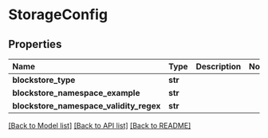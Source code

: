 # StorageConfig

## Properties

| Name | Type | Description | Notes |
| :--- | :--- | :--- | :--- |
| **blockstore\_type** | **str** |  |  |
| **blockstore\_namespace\_example** | **str** |  |  |
| **blockstore\_namespace\_validity\_regex** | **str** |  |  |

[\[Back to Model list\]](../#documentation-for-models) [\[Back to API list\]](../#documentation-for-api-endpoints) [\[Back to README\]](../)

